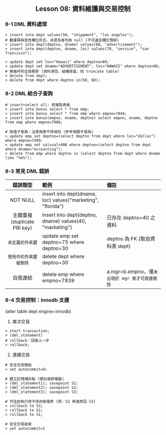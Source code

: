 <h2 align="center">Lesson 08: 資料維護與交易控制</h2>

### 8-1 DML 資料處理
```mysql
> insert into dept values(50, "shippment", "los angeles");
# 數量需與宣告欄位符合，未提及者均為 null (不可違反欄位預設)
> insert into dept(deptno, dname) values(60, "advertisement");
> insert into dept(deptno, dname, loc) values(70, "service", "san francisco");

> update dept set loc="Hawaii" where deptno=60;
> update dept set dname="ADVERTISEMENT", loc="HAWAII" where deptno>60;
# 無條件則全部刪除 (資料清空、結構保留，同 truncate table)
> delete from dept;
> delete from dept where deptno in(50, 60);
```

### 8-2 DML 結合子查詢
```mysql
# insert+select all: 即複製表格
> insert into bonus select * from emp;
> insert into bonus select * from emp where empno=7844;
> insert into bonus(empno, ename, deptno) select empno, ename, deptno from emp where empno=7900;

# 取值子查詢：注意兩表不得相同 (參考相關子查詢)
> update emp set deptno=(select deptno from dept where loc="dallas") where empno=7499;
> update emp set sal=sal+400 where deptno=(select deptno from dept where dname="accounting");
> delete from emp where deptno in (select deptno from dept where dname like "%e%");
```

### 8-3 常見 DML 錯誤

| 錯誤類型 | 範例 | 備註 |
| :---: | :--- | :--- |
| NOT NULL | insert into dept(dname, loc) values("marketing", "florida") | |
| 主鍵重複 (duplicate PRI key) | insert into dept(deptno, dname) values(40, "marketing") | 已存在 deptno=40 之資料 |
| `未定義的外來鍵` | update emp set deptno=75 where deptno=30 | deptno 為 FK (取自資料表 dept) |
| `使用中的外來鍵被刪除` | delete dept where deptno=30 | |
| 自我連結 | delete emp where empno=7839 | a.mgr=b.empno，僅`未出現於 mgr 者才可直接刪除` |

### 8-4 交易控制：innodb 支援<br>
(alter table dept engine=innodb)
1. 單次交易
```mysql
> start transaction;
> (dml_statement)
# rollback：回復上一步
> rollback;
```

2. 連續交易
```mysql
# 安全交易開始
> set autocommit=0;

# 建立記憶儲存點 (類似復原電腦)
> (dml_statement1); savepoint S1;
> (dml_statement2); savepoint S2;
> (dml_statement3); savepoint S3;

# 可往前執行但不得向後復原 (例：S2 再復原回 S3)
> rollback to S3;
> rollback to S2;
> rollback to S1;

# 安全交易結束
> set autocommit=1
```
